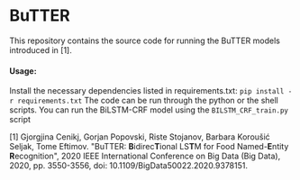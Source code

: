 # BuTTER
This repository contains the source code for running the BuTTER models introduced in [1].

#### Usage:
Install the necessary dependencies listed in requirements.txt:    `pip install -r requirements.txt`
The code can be run through the python or the shell scripts.
You can run the BiLSTM-CRF model using the `BILSTM_CRF_train.py` script 

[1] Gjorgjina Cenikj, Gorjan Popovski, Riste Stojanov, Barbara Koroušić Seljak, Tome Eftimov. "BuTTER: **B**idirec**T**ional LS**T**M for Food Named-**E**ntity **R**ecognition",  2020 IEEE International Conference on Big Data (Big Data), 2020, pp. 3550-3556, doi: 10.1109/BigData50022.2020.9378151.
